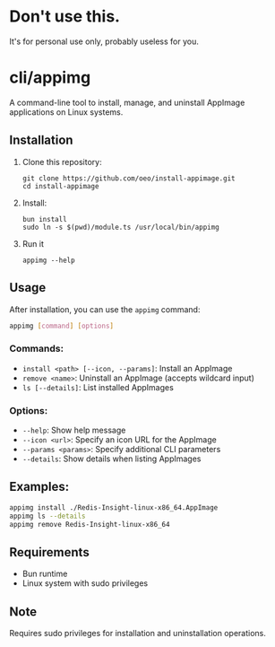 # Don't use this.
It's for personal use only, probably useless for you.

# cli/appimg

A command-line tool to install, manage, and uninstall AppImage applications on Linux systems.

## Installation

1. Clone this repository:
   ```
   git clone https://github.com/oeo/install-appimage.git
   cd install-appimage
   ```

2. Install:
   ```
   bun install
   sudo ln -s $(pwd)/module.ts /usr/local/bin/appimg
   ```

3. Run it
   ```
   appimg --help
   ```

## Usage

After installation, you can use the `appimg` command:

```bash
appimg [command] [options]
```

### Commands:

- `install <path> [--icon, --params]`: Install an AppImage
- `remove <name>`: Uninstall an AppImage (accepts wildcard input)
- `ls [--details]`: List installed AppImages

### Options:

- `--help`: Show help message
- `--icon <url>`: Specify an icon URL for the AppImage
- `--params <params>`: Specify additional CLI parameters
- `--details`: Show details when listing AppImages

## Examples:

```bash
appimg install ./Redis-Insight-linux-x86_64.AppImage
appimg ls --details
appimg remove Redis-Insight-linux-x86_64
```

## Requirements

- Bun runtime
- Linux system with sudo privileges

## Note

Requires sudo privileges for installation and uninstallation operations.

